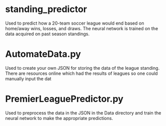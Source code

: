 # standing_predictor
Used to predict how a 20-team soccer league would end based on home/away wins, losses, and draws. The neural network is trained on the 
data acquired on past season standings.

# AutomateData.py
Used to create your own JSON for storing the data of the league standing. There are resources online which had the results of leagues so
one could manually input the dat

# PremierLeaguePredictor.py
Used to preprocess the data in the JSON in the Data directory and train the neural network to make the appropriate predictions.
